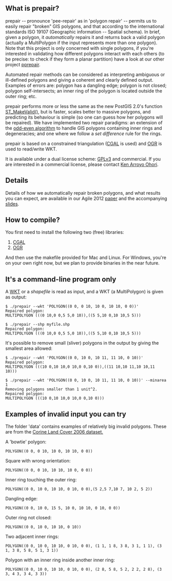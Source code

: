 ## What is prepair?

prepair -- pronounce 'pee-repair' as in 'polygon repair' -- permits us to easily repair "broken" GIS polygons, and that according to the international standards ISO 19107 (Geographic information -- Spatial schema). In brief, given a polygon, it *automatically* repairs it and returns back a valid polygon (actually a MultiPolygon if the input represents more than one polygon). Note that this project is only concerned with single polygons, if you're interested in validating how different polygons interact with each others (to be precise: to check if they form a planar partition) have a look at our other project [pprepair](https://github.com/tudelft-gist/pprepair).

Automated repair methods can be considered as interpreting ambiguous or ill-defined polygons and giving a coherent and clearly defined output. Examples of errors are: polygon has a dangling edge; polygon is not closed; polygon self-intersects; an inner ring of the polygon is located outside the outer ring; etc.

prepair performs more or less the same as the new PostGIS 2.0's function [ST_MakeValid()](http://postgis.org/documentation/manual-svn/ST_MakeValid.html), but is faster, scales better to massive polygons, and predicting its behaviour is simple (so one can guess how her polygons will be repaired).
We have implemented two repair paradigms: an extension of the [odd-even algorithm](https://en.wikipedia.org/wiki/Even-odd_rule) to handle GIS polygons containing inner rings and degeneracies; and one where we follow a *set difference* rule for the rings.

prepair is based on a constrained triangulation ([CGAL](http://www.cgal.org) is used) and [OGR](http://www.gdal.org/ogr/) is used to read/write WKT.

It is available under a dual license scheme: [GPLv3](http://www.gnu.org/copyleft/gpl.html) and commercial. If you are interested in a commercial license, please contact [Ken Arroyo Ohori](mailto:g.a.k.arroyoohori@tudelft.nl).

## Details
Details of how we automatically repair broken polygons, and what results you can expect, are available in our Agile 2012 [paper](http://www.gdmc.nl/ledoux/pdfs/_12agile.pdf) and the accompanying [slides](http://homepage.tudelft.nl/23t4p/pdfs/_12agile_pres.pdf).

## How to compile?

You first need to install the following two (free) libraries:

1. [CGAL](http://www.cgal.org)
2. [OGR](http://www.gdal.org/ogr/)

And then use the makefile provided for Mac and Linux. For Windows, you're on your own right now, but we plan to provide binaries in the near future.

## It's a command-line program only

A [WKT](http://en.wikipedia.org/wiki/Well-known_text) or a *shapefile* is read as input, and a WKT (a MultiPolygon) is given as output:

    $ ./prepair --wkt 'POLYGON((0 0, 0 10, 10 0, 10 10, 0 0))'  
    Repaired polygon:  
    MULTIPOLYGON (((0 10,0 0,5 5,0 10)),((5 5,10 0,10 10,5 5)))  
    
    $ ./prepair --shp myfile.shp
    Repaired polygon:  
    MULTIPOLYGON (((0 10,0 0,5 5,0 10)),((5 5,10 0,10 10,5 5)))  

It's possible to remove small (sliver) polygons in the output by giving the smallest area allowed:

    $ ./prepair --wkt 'POLYGON((0 0, 10 0, 10 11, 11 10, 0 10))' 
    Repaired polygon:
    MULTIPOLYGON (((10 0,10 10,0 10,0 0,10 0)),((11 10,10 11,10 10,11 10)))

    $ ./prepair --wkt 'POLYGON((0 0, 10 0, 10 11, 11 10, 0 10))' --minarea 1
    Removing polygons smaller than 1 unit^2.
    Repaired polygon:
    MULTIPOLYGON (((10 0,10 10,0 10,0 0,10 0)))

## Examples of invalid input you can try

The folder 'data' contains examples of relatively big invalid polygons. These are from the [Corine Land Cover 2006 dataset.](http://sia.eionet.europa.eu/CLC2006)

A 'bowtie' polygon: 
    
    POLYGON((0 0, 0 10, 10 0, 10 10, 0 0))

Square with wrong orientation: 
    
    POLYGON((0 0, 0 10, 10 10, 10 0, 0 0))

Inner ring touching the outer ring:

    POLYGON((0 0, 10 0, 10 10, 0 10, 0 0),(5 2,5 7,10 7, 10 2, 5 2))

Dangling edge:

    POLYGON((0 0, 10 0, 15 5, 10 0, 10 10, 0 10, 0 0))

Outer ring not closed:

    POLYGON((0 0, 10 0, 10 10, 0 10))

Two adjacent inner rings:

    POLYGON((0 0, 10 0, 10 10, 0 10, 0 0), (1 1, 1 8, 3 8, 3 1, 1 1), (3 1, 3 8, 5 8, 5 1, 3 1))

Polygon with an inner ring inside another inner ring:

    POLYGON((0 0, 10 0, 10 10, 0 10, 0 0), (2 8, 5 8, 5 2, 2 2, 2 8), (3 3, 4 3, 3 4, 3 3))


